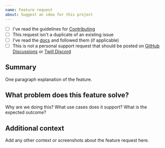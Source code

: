 ```yaml
---
name: Feature request
about: Suggest an idea for this project
---
```


<!--

Do you want to ask a question? Are you looking for support? GitHub Discussions is the best place for getting support.

-->

* [ ] I've read the guidelines for [Contributing](https://github.com/area17/twill/blob/master/CONTRIBUTING.md)
* [ ] This request isn't a duplicate of an existing issue
* [ ] I've read the [docs](https://twill.io/docs/) and followed them (if applicable)
* [ ] This is not a personal support request that should be posted on [GitHub Discussions](https://github.com/area17/twill/discussions) or [Twill Discord]()

## Summary

One paragraph explanation of the feature.

## What problem does this feature solve?

Why are we doing this? What use cases does it support? What is the expected outcome?

## Additional context

Add any other context or screenshots about the feature request here.
